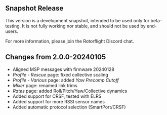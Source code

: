 ## Snapshot Release

This version is a development snapshot, intended to be used only for beta-testing.
It is not fully working nor stable, and should not be used by end-users.

For more information, please join the Rotorflight Discord chat.

## Changes from 2.0.0-20240105

- Aligned MSP messages with firmware 20240128
- *Profile - Rescue* page: fixed collective scaling
- *Profile - Various* page: added *Yaw Precomp Cutoff*
- *Mixer* page: renamed link trims
- *Rates* page: added Roll/Pitch/Yaw/Collective dynamics
- Added support for CRSF, tested with ELRS
- Added support for more RSSI sensor names
- Added automatic protocol selection (SmartPort/CRSF)
